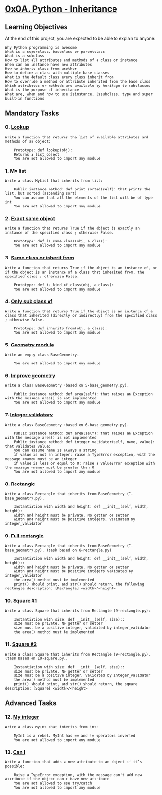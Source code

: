 # [0x0A. Python - Inheritance]()

## Learning Objectives

At the end of this project, you are expected to be able to explain to anyone:

    Why Python programming is awesome
    What is a superclass, baseclass or parentclass
    What is a subclass
    How to list all attributes and methods of a class or instance
    When can an instance have new attributes
    How to inherit class from another
    How to define a class with multiple base classes
    What is the default class every class inherit from
    How to override a method or attribute inherited from the base class
    Which attributes or methods are available by heritage to subclasses
    What is the purpose of inheritance
    What are, when and how to use isinstance, issubclass, type and super built-in functions

## Mandatory Tasks

### 0. [Lookup]()

	Write a function that returns the list of available attributes and methods of an object:

	    Prototype: def lookup(obj):
	    Returns a list object
	    You are not allowed to import any module

### 1. [My list]()

	Write a class MyList that inherits from list:

	    Public instance method: def print_sorted(self): that prints the list, but sorted (ascending sort)
	    You can assume that all the elements of the list will be of type int
	    You are not allowed to import any module

### 2. [Exact same object]()

	Write a function that returns True if the object is exactly an instance of the specified class ; otherwise False.

	    Prototype: def is_same_class(obj, a_class):
	    You are not allowed to import any module

### 3. [Same class or inherit from]()

	Write a function that returns True if the object is an instance of, or if the object is an instance of a class that inherited from, the specified class ; otherwise False.

	    Prototype: def is_kind_of_class(obj, a_class):
	    You are not allowed to import any module

### 4. [Only sub class of]()

	Write a function that returns True if the object is an instance of a class that inherited (directly or indirectly) from the specified class ; otherwise False.

	    Prototype: def inherits_from(obj, a_class):
	    You are not allowed to import any module

### 5. [Geometry module]()

	Write an empty class BaseGeometry.

	    You are not allowed to import any module

### 6. [Improve geometry]()

	Write a class BaseGeometry (based on 5-base_geometry.py).

	    Public instance method: def area(self): that raises an Exception with the message area() is not implemented
	    You are not allowed to import any module

### 7. [Integer validatory]()

	Write a class BaseGeometry (based on 6-base_geometry.py).

	    Public instance method: def area(self): that raises an Exception with the message area() is not implemented
	    Public instance method: def integer_validator(self, name, value): that validates value:
		you can assume name is always a string
		if value is not an integer: raise a TypeError exception, with the message <name> must be an integer
		if value is less or equal to 0: raise a ValueError exception with the message <name> must be greater than 0
	    You are not allowed to import any module

### 8. [Rectangle]()

	Write a class Rectangle that inherits from BaseGeometry (7-base_geometry.py).

	    Instantiation with width and height: def __init__(self, width, height):
		width and height must be private. No getter or setter
		width and height must be positive integers, validated by integer_validator

### 9. [Full rectangle]()

	Write a class Rectangle that inherits from BaseGeometry (7-base_geometry.py). (task based on 8-rectangle.py)

	    Instantiation with width and height: def __init__(self, width, height)::
		width and height must be private. No getter or setter
		width and height must be positive integers validated by integer_validator
	    the area() method must be implemented
	    print() should print, and str() should return, the following rectangle description: [Rectangle] <width>/<height>

### 10. [Square #1]()

	Write a class Square that inherits from Rectangle (9-rectangle.py):

	    Instantiation with size: def __init__(self, size)::
		size must be private. No getter or setter
		size must be a positive integer, validated by integer_validator
	    the area() method must be implemented

### 11. [Square #2]()

	Write a class Square that inherits from Rectangle (9-rectangle.py). (task based on 10-square.py).

	    Instantiation with size: def __init__(self, size)::
		size must be private. No getter or setter
		size must be a positive integer, validated by integer_validator
	    the area() method must be implemented
	    print() should print, and str() should return, the square description: [Square] <width>/<height>

## Advanced Tasks

### 12. [My integer]()

	Write a class MyInt that inherits from int:

	    MyInt is a rebel. MyInt has == and != operators inverted
	    You are not allowed to import any module

### 13. [Can I]()

	Write a function that adds a new attribute to an object if it’s possible:

	    Raise a TypeError exception, with the message can't add new attribute if the object can’t have new attribute
	    You are not allowed to use try/catch
	    You are not allowed to import any module

